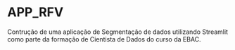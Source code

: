# APP_RFV

Contrução de uma aplicação de Segmentação de dados utilizando Streamlit como parte da formação de Cientista de Dados do curso da EBAC.
